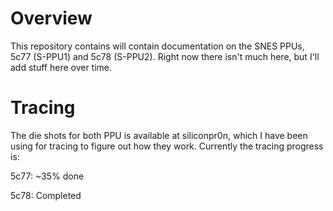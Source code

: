 # Overview

This repository contains will contain documentation on the SNES PPUs, 5c77 (S-PPU1) and 5c78 (S-PPU2). Right now there isn't much here, but I'll add stuff here over time.

# Tracing

The die shots for both PPU is available at siliconpr0n, which I have been using for tracing to figure out how they work. Currently the tracing progress is:

5c77: ~35% done

5c78: Completed
